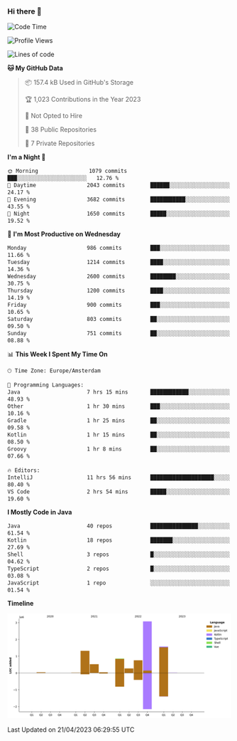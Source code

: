 ### Hi there 👋


<!--START_SECTION:waka-->
![Code Time](http://img.shields.io/badge/Code%20Time-3%2C173%20hrs%2040%20mins-blue)

![Profile Views](http://img.shields.io/badge/Profile%20Views-0-blue)

![Lines of code](https://img.shields.io/badge/From%20Hello%20World%20I%27ve%20Written-8.4%20million%20lines%20of%20code-blue)

**🐱 My GitHub Data** 

> 📦 157.4 kB Used in GitHub's Storage 
 > 
> 🏆 1,023 Contributions in the Year 2023
 > 
> 🚫 Not Opted to Hire
 > 
> 📜 38 Public Repositories 
 > 
> 🔑 7 Private Repositories 
 > 
**I'm a Night 🦉** 

```text
🌞 Morning                1079 commits        ███░░░░░░░░░░░░░░░░░░░░░░   12.76 % 
🌆 Daytime                2043 commits        ██████░░░░░░░░░░░░░░░░░░░   24.17 % 
🌃 Evening                3682 commits        ███████████░░░░░░░░░░░░░░   43.55 % 
🌙 Night                  1650 commits        █████░░░░░░░░░░░░░░░░░░░░   19.52 % 
```
📅 **I'm Most Productive on Wednesday** 

```text
Monday                   986 commits         ███░░░░░░░░░░░░░░░░░░░░░░   11.66 % 
Tuesday                  1214 commits        ████░░░░░░░░░░░░░░░░░░░░░   14.36 % 
Wednesday                2600 commits        ████████░░░░░░░░░░░░░░░░░   30.75 % 
Thursday                 1200 commits        ████░░░░░░░░░░░░░░░░░░░░░   14.19 % 
Friday                   900 commits         ███░░░░░░░░░░░░░░░░░░░░░░   10.65 % 
Saturday                 803 commits         ██░░░░░░░░░░░░░░░░░░░░░░░   09.50 % 
Sunday                   751 commits         ██░░░░░░░░░░░░░░░░░░░░░░░   08.88 % 
```


📊 **This Week I Spent My Time On** 

```text
🕑︎ Time Zone: Europe/Amsterdam

💬 Programming Languages: 
Java                     7 hrs 15 mins       ████████████░░░░░░░░░░░░░   48.93 % 
Other                    1 hr 30 mins        ███░░░░░░░░░░░░░░░░░░░░░░   10.16 % 
Gradle                   1 hr 25 mins        ██░░░░░░░░░░░░░░░░░░░░░░░   09.58 % 
Kotlin                   1 hr 15 mins        ██░░░░░░░░░░░░░░░░░░░░░░░   08.50 % 
Groovy                   1 hr 8 mins         ██░░░░░░░░░░░░░░░░░░░░░░░   07.66 % 

🔥 Editors: 
IntelliJ                 11 hrs 56 mins      ████████████████████░░░░░   80.40 % 
VS Code                  2 hrs 54 mins       █████░░░░░░░░░░░░░░░░░░░░   19.60 % 
```

**I Mostly Code in Java** 

```text
Java                     40 repos            ███████████████░░░░░░░░░░   61.54 % 
Kotlin                   18 repos            ███████░░░░░░░░░░░░░░░░░░   27.69 % 
Shell                    3 repos             █░░░░░░░░░░░░░░░░░░░░░░░░   04.62 % 
TypeScript               2 repos             █░░░░░░░░░░░░░░░░░░░░░░░░   03.08 % 
JavaScript               1 repo              ░░░░░░░░░░░░░░░░░░░░░░░░░   01.54 % 
```



**Timeline**

![Lines of Code chart](https://raw.githubusercontent.com/powercasgamer/powercasgamer/master/assets/bar_graph.png)


 Last Updated on 21/04/2023 06:29:55 UTC
<!--END_SECTION:waka-->
